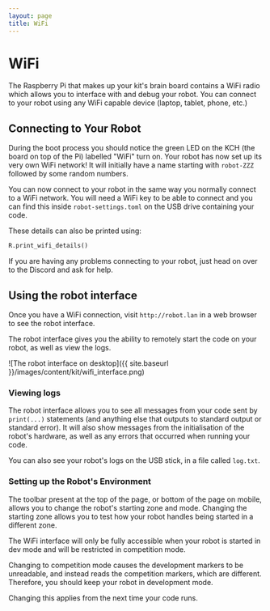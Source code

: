```yaml
---
layout: page
title: WiFi
---
```


WiFi
====

The Raspberry Pi that makes up your kit's brain board contains a WiFi radio which allows you to interface with and debug your robot.
You can connect to your robot using any WiFi capable device (laptop, tablet, phone, etc.)

Connecting to Your Robot
------------------------

During the boot process you should notice the green LED on the KCH (the board on top of the Pi) labelled "WiFi" turn on.
Your robot has now set up its very own WiFi network! It will initially have a name starting with `robot-ZZZ` followed by some random numbers.

You can now connect to your robot in the same way you normally connect to a WiFi network.
You will need a WiFi key to be able to connect and you can find this inside `robot-settings.toml` on the USB drive containing your code.

These details can also be printed using:
~~~~ python
R.print_wifi_details()
~~~~

If you are having any problems connecting to your robot, just head on over to the Discord
and ask for help.

Using the robot interface
-------------------------

Once you have a WiFi connection, visit `http://robot.lan` in a web browser to see the robot interface.

The robot interface gives you the ability to remotely start the code on your robot,
as well as view the logs.

![The robot interface on desktop]({{ site.baseurl }}/images/content/kit/wifi_interface.png)

### Viewing logs

The robot interface allows you to see all messages from your code sent by `print(...)`
statements (and anything else that outputs to standard output or standard
error). It will also show messages from the initialisation of the robot's
hardware, as well as any errors that occurred when running your code.

You can also see your robot's logs on the USB stick, in a file called
`log.txt`.

### Setting up the Robot's Environment

The toolbar present at the top of the page, or bottom of the page on mobile, allows you to change the robot's starting zone and mode.
Changing the starting zone allows you to test how your robot handles being started in a
different zone.

The WiFi interface will only be fully accessible when your robot is started in dev mode and will be restricted in competition mode.

Changing to competition mode causes the development markers to be unreadable,
and instead reads the competition markers, which are different. Therefore, you
should keep your robot in development mode.

Changing this applies from the next time your code runs.
